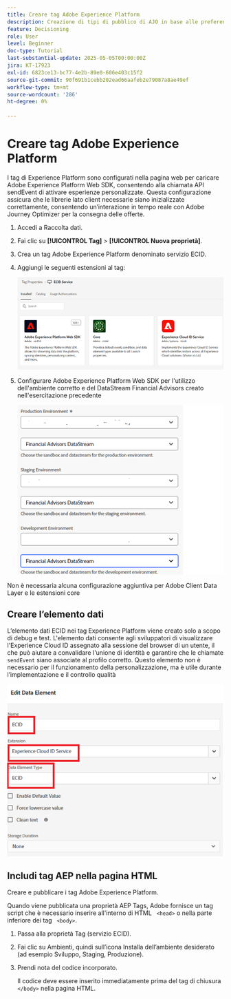 ```yaml
---
title: Creare tag Adobe Experience Platform
description: Creazione di tipi di pubblico di AJO in base alle preferenze di investimento degli utenti (azioni, obbligazioni, CD)
feature: Decisioning
role: User
level: Beginner
doc-type: Tutorial
last-substantial-update: 2025-05-05T00:00:00Z
jira: KT-17923
exl-id: 6823ce13-bc77-4e2b-89e0-606e403c15f2
source-git-commit: 90f691b1cebb202ead66aafeb2e79087a8ae49ef
workflow-type: tm+mt
source-wordcount: '286'
ht-degree: 0%

---
```


# Creare tag Adobe Experience Platform

I tag di Experience Platform sono configurati nella pagina web per caricare Adobe Experience Platform Web SDK, consentendo alla chiamata API sendEvent di attivare esperienze personalizzate. Questa configurazione assicura che le librerie lato client necessarie siano inizializzate correttamente, consentendo un’interazione in tempo reale con Adobe Journey Optimizer per la consegna delle offerte.

1. Accedi a Raccolta dati.
1. Fai clic su **[!UICONTROL Tag]** > **[!UICONTROL Nuova proprietà]**.
1. Crea un tag Adobe Experience Platform denominato servizio ECID.
1. Aggiungi le seguenti estensioni al tag:

   ![tag-estensioni](assets/ecid-tag.png)

1. Configurare Adobe Experience Platform Web SDK per l&#39;utilizzo dell&#39;ambiente corretto e del DataStream Financial Advisors creato nell&#39;esercitazione precedente

   ![configurazione-sdk-web](assets/web-sdk-configuration.png)

Non è necessaria alcuna configurazione aggiuntiva per Adobe Client Data Layer e le estensioni core

## Creare l’elemento dati

L’elemento dati ECID nei tag Experience Platform viene creato solo a scopo di debug e test. L&#39;elemento dati consente agli sviluppatori di visualizzare l&#39;Experience Cloud ID assegnato alla sessione del browser di un utente, il che può aiutare a convalidare l&#39;unione di identità e garantire che le chiamate `sendEvent` siano associate al profilo corretto. Questo elemento non è necessario per il funzionamento della personalizzazione, ma è utile durante l’implementazione e il controllo qualità

![ecid](assets/ecid-data-element.png)


## Includi tag AEP nella pagina HTML

Creare e pubblicare i tag Adobe Experience Platform.

Quando viene pubblicata una proprietà AEP Tags, Adobe fornisce un tag script che è necessario inserire all&#39;interno di HTML ``` <head>``` o nella parte inferiore dei tag ``` <body>```.

1. Passa alla proprietà Tag (servizio ECID).

1. Fai clic su Ambienti, quindi sull’icona Installa dell’ambiente desiderato (ad esempio Sviluppo, Staging, Produzione).

1. Prendi nota del codice incorporato.

   Il codice deve essere inserito immediatamente prima del tag di chiusura ```</body>``` nella pagina HTML.
